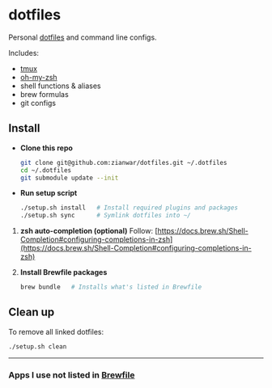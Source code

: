 # dotfiles

Personal [dotfiles](https://www.quora.com/What-are-dotfiles) and command line configs.

Includes:

- [tmux](https://github.com/gpakosz/.tmux)
- [oh-my-zsh](https://github.com/ohmyzsh/ohmyzsh)
- shell functions & aliases
- brew formulas
- git configs

## Install

- **Clone this repo**

  ```bash
  git clone git@github.com:zianwar/dotfiles.git ~/.dotfiles
  cd ~/.dotfiles
  git submodule update --init
  ```

- **Run setup script**

  ```bash
  ./setup.sh install   # Install required plugins and packages
  ./setup.sh sync      # Symlink dotfiles into ~/
  ```

1. **zsh auto-completion (optional)**
   Follow: [https://docs.brew.sh/Shell-Completion#configuring-completions-in-zsh](https://docs.brew.sh/Shell-Completion#configuring-completions-in-zsh)

2. **Install Brewfile packages**

   ```bash
   brew bundle   # Installs what's listed in Brewfile
   ```

## Clean up

To remove all linked dotfiles:

```bash
./setup.sh clean
```

---

### Apps I use not listed in [Brewfile](./Brewfile)
